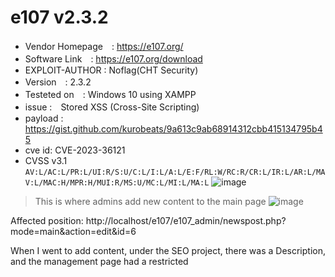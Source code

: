 # e107 v2.3.2 

+ Vendor Homepage　: https://e107.org/
+ Software Link　: https://e107.org/download
+ EXPLOIT-AUTHOR : Noflag(CHT Security)
+ Version　: 2.3.2
+ Testeted on　: Windows 10 using XAMPP
+ issue :　Stored XSS (Cross-Site Scripting)
+ payload : https://gist.github.com/kurobeats/9a613c9ab68914312cbb415134795b45
+ cve id: CVE-2023-36121
+ CVSS v3.1 `AV:L/AC:L/PR:L/UI:R/S:U/C:L/I:L/A:L/E:F/RL:W/RC:R/CR:L/IR:L/AR:L/MAV:L/MAC:H/MPR:H/MUI:R/MS:U/MC:L/MI:L/MA:L`
![image](https://github.com/Trinity-SYT-SECURITY/XSS_vuln_issue/assets/96654161/29c0185d-0db8-485f-9e56-eafbdad88b92)



> This is where admins add new content to the main page
![image](https://github.com/Trinity-SYT-SECURITY/XSS_vuln_issue/assets/96654161/ae4716e9-1395-4c4b-8d87-9cd8d8e46c4f)

Affected position:
http://localhost/e107/e107_admin/newspost.php?mode=main&action=edit&id=6

When I went to add content, under the SEO project, there was a Description, and the management page had a restricted <script> string format, so I had to use other XSS scripts to bypass the restriction

![image](https://github.com/Trinity-SYT-SECURITY/XSS_vuln_issue/assets/96654161/03369764-30b8-492a-8293-22f5cafb42dc)
  
![image](https://github.com/Trinity-SYT-SECURITY/XSS_vuln_issue/assets/96654161/a20dd002-4bda-4469-858f-795441984f06)

After pressing update. 

It will return to the previous page http://localhost/e107/e107_admin/newspost.php?mode=main&action=list , and you can see that the content just typed in Description will be displayed

https://github.com/Trinity-SYT-SECURITY/XSS_vuln_issue/assets/96654161/b1068704-a64b-4bdd-8263-72e2240971e6

![image](https://github.com/Trinity-SYT-SECURITY/XSS_vuln_issue/assets/96654161/96a156fd-ca60-4d5c-b931-eea30591ffd7)
  
**Refer to github's XSS Vectors Cheat Sheet, some will work, some will be blocked**
  
```"><h1><IFRAME SRC="javascript:alert('XSS');"></IFRAME>">123</h1>```
  
+ This is the screen displayed on the front end
![image](https://github.com/Trinity-SYT-SECURITY/XSS_vuln_issue/assets/96654161/d824aa58-28c9-4e63-a545-cdbc05dfec7a)

------
This is another XSS-affected location on the platform

When I use XSS syntax in the "Custom Button Text" field under the "Menu options" section in the page list, the front-end page will display the payload that I just entered.

+ Pages : http://localhost/e107/e107_admin/cpage.php?mode=page&action=list
  
```"><h1><iframe src="#---sanitized---#"></iframe>">12345meow</h1>```  
![image](https://github.com/Trinity-SYT-SECURITY/XSS_vuln_issue/assets/96654161/d04c5e71-4215-4fe4-a2cc-2fdc8ec0e0d5)

POC:

https://github.com/Trinity-SYT-SECURITY/XSS_vuln_issue/assets/96654161/e6ae515c-57a4-4d2b-8c43-b72990818cfc

-------
This is also one of the XSS vulnerabilities of the platform, and it is also the only place where the <script> string format is allowed to be entered

+ Manage : http://localhost/e107/e107_admin/meta.php

![image](https://github.com/Trinity-SYT-SECURITY/XSS_vuln_issue/assets/96654161/fc2756dd-457b-4d1e-868b-20b3f1a94df5)

![image](https://github.com/Trinity-SYT-SECURITY/XSS_vuln_issue/assets/96654161/4d308d65-f284-491c-be17-926bc2c8cc8e)

POC:
  
https://github.com/Trinity-SYT-SECURITY/XSS_vuln_issue/assets/96654161/5325c6ef-9355-4624-90a9-3321b0894e2f



